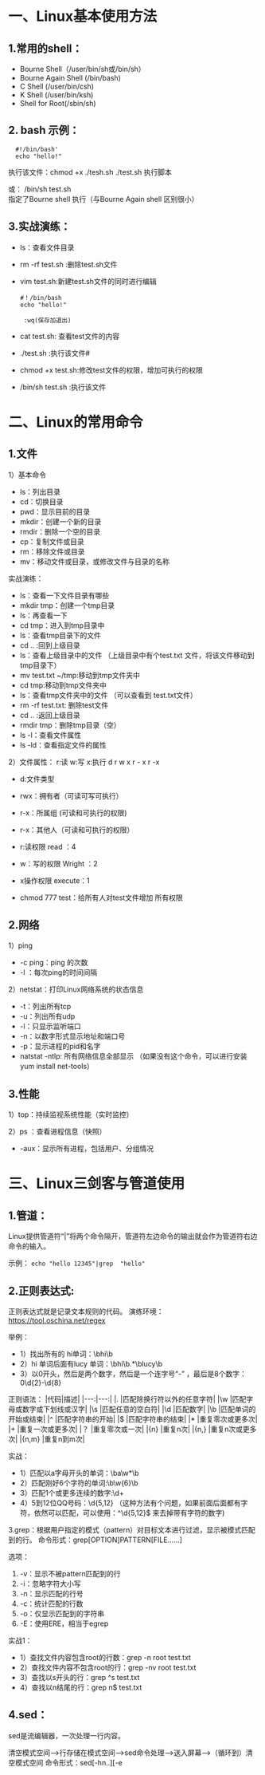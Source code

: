 # 一、Linux基本使用方法
## 1.常用的shell：
- Bourne Shell（/user/bin/sh或/bin/sh）
- Bourne Again Shell (/bin/bash)
- C Shell (/user/bin/csh)
- K Shell (/user/bin/ksh)
- Shell for Root(/sbin/sh)
## 2. bash 示例：
  ```
    #!/bin/bash'
    echo "hello!" 
  ```

执行该文件：chmod +x ./tesh.sh
./test.sh  执行脚本

或：
   /bin/sh test.sh  
   指定了Bourne shell 
   执行（与Bourne Again shell 区别很小）
   
## 3.实战演练：
- ls：查看文件目录
- rm -rf  test.sh :删除test.sh文件
- vim test.sh:新建test.sh文件的同时进行编辑
    ```
   #！/bin/bash
    echo "hello!"
    
     :wq(保存加退出)
   ```
        
- cat test.sh: 查看test文件的内容
- ./test.sh :执行该文件#
- chmod +x test.sh:修改test文件的权限，增加可执行的权限
- /bin/sh test.sh :执行该文件

# 二、Linux的常用命令
## 1.文件
   1）基本命令   
   - ls：列出目录
   - cd：切换目录
   - pwd：显示目前的目录
   - mkdir：创建一个新的目录
   - rmdir：删除一个空的目录
   - cp：复制文件或目录
   - rm：移除文件或目录
   - mv：移动文件或目录，或修改文件与目录的名称

实战演练：
- ls：查看一下文件目录有哪些
- mkdir tmp：创建一个tmp目录
- ls：再查看一下
- cd tmp：进入到tmp目录中
- ls：查看tmp目录下的文件
- cd .. :回到上级目录
- ls：查看上级目录中的文件
（上级目录中有个test.txt 文件，将该文件移动到tmp目录下）
- mv test.txt ~/tmp:移动到tmp文件夹中
- cd tmp:移动到tmp文件夹中
- ls：查看tmp文件夹中的文件
（可以查看到 test.txt文件）
- rm -rf test.txt: 删除test文件
- cd .. :返回上级目录
- rmdir tmp：删除tmp目录（空）
- ls -l：查看文件属性
- ls -ld：查看指定文件的属性

2）文件属性： r:读    w:写     x:执行
d r w x r - x r -x
- d:文件类型
- rwx：拥有者（可读可写可执行）
- r-x：所属组 (可读和可执行的权限)
- r-x：其他人（可读和可执行的权限）

- r:读权限 read ：4
- w：写的权限 Wright ：2
- x操作权限 execute：1

- chmod 777 test：给所有人对test文件增加 所有权限

## 2.网络
1）ping 
- -c ping：ping 的次数
- -l ：每次ping的时间间隔

2）netstat：打印Linux网络系统的状态信息
- -t：列出所有tcp
- -u：列出所有udp
- -l：只显示监听端口
- -n：以数字形式显示地址和端口号
- -p：显示进程的pid和名字
- natstat -ntlp: 所有网络信息全部显示
（如果没有这个命令，可以进行安装 yum install net-tools）

## 3.性能
1）top：持续监视系统性能（实时监控）

2）ps ：查看进程信息（快照）
- -aux：显示所有进程，包括用户、分组情况

# 三、Linux三剑客与管道使用
## 1.管道：
Linux提供管道符“|”将两个命令隔开，管道符左边命令的输出就会作为管道符右边命令的输入。

示例：
`echo "hello 12345"|grep  "hello"    `

## 2.正则表达式:
正则表达式就是记录文本规则的代码。
演练环境：https://tool.oschina.net/regex

举例：
- 1）找出所有的 hi单词：\bhi\b
- 2）hi 单词后面有lucy 单词：\bhi\b.*\blucy\b
- 3）以0开头，然后是两个数字，然后是一个连字号“-” ，最后是8个数字：0\d{2}-\d{8}

正则语法：
|代码|描述|
|---:|---:|
|. |匹配除换行符以外的任意字符|
|\w |匹配字母或数字或下划线或汉字|
|\s |匹配任意的空白符|
|\d |匹配数字|
|\b |匹配单词的开始或结束|
|^  |匹配字符串的开始|
|$  |匹配字符串的结束|
|*  |重复零次或更多次|
|+ |重复一次或更多次|
|？  |重复零次或一次|
|{n} |重复n次|
|{n,}  |重复n次或更多次|
|{n,m}  |重复n到m次|

实战：
- 1）匹配以a字母开头的单词：\ba\w*\b
- 2）匹配刚好6个字符的单词:\b\w{6}\b
- 3）匹配1个或更多连续的数字:\d+
- 4）5到12位QQ号码：\d{5,12}  （这种方法有个问题，如果前面后面都有字符，依然可以匹配，可以使用：^\d{5,12}$   来去掉带有字符的数字)   

3.grep：根据用户指定的模式（pattern）对目标文本进行过滤，显示被模式匹配到的行。
命令形式：grep[OPTION]PATTERN[FILE……]

选项：
1) -v：显示不被pattern匹配到的行
2) -i：忽略字符大小写
3) -n：显示匹配的行号
4) -c：统计匹配的行数
5) -o：仅显示匹配到的字符串
6) -E：使用ERE，相当于egrep

实战1：
- 1）查找文件内容包含root的行数：grep -n root test.txt
- 2）查找文件内容不包含root的行：grep -nv root test.txt
- 3）查找以s开头的行：grep  ^s test.txt
- 4）查找以n结尾的行：grep n$ test.txt

## 4.sed：
sed是流编辑器，一次处理一行内容。

清空模式空间—>行存储在模式空间—>sed命令处理—>送入屏幕—>（循环到）清空模式空间
命令形式：sed[-hn..][-e<script>][-f<script FILE>][FILE]
命令解析：
- 1）[-hn]
      -h: 显示帮助
      -n：仅显示script处理后的结果
- 2）[-e<script>][-f<script FILE>]
     -e<script>：以选项中指定的script来处理输入的文本文件。
     -f<script文件>：以选项中指定的script文件来处理输入的文本文件。 

常用动作：
- 1）a：新增  sed -e '4 a newline'(使用sed执行一个脚本，脚本的内容是：在第四行新增加一个 newline)
- 2）c：取代  sed -e '2,5c No 2-5 number'（使用sed执行一个脚本，脚本的内容是使用“No 2-5 number”来取代2到5行的内容）
- 3）d：删除  sed -e '2,5d'（使用sed执行一个脚本，脚本的内容是删除2到5行）
- 4）i：插入   sed -e '2i newline'(使用sed执行一个脚本，脚本的内容是：在第二行前面插入一个新行，叫： newline)
- 5）p: 打印    sed -n '/root/p'（打印匹配到“root”的内容）
- 6）s：取代   sed -e 's/old/new/g'（使用后面的内容new取代前面的old，/g 是代表全局的意思）

实战1：
1）查看帮助：
      `man  sed
      sed -h`
2）在第四行后天就新的字符串：
      ` sed  '4 a neline testfile' test.txt`
3）在第二行后加上newline
      `sed ‘2a drink tea’ test.txt`
4）在第二行前加上newline
     ` sed '2i drink tea' test.txt`
5）全局替换
      `sed -e ‘s/root/hello/g’ test.txt`
6）直接修改文件内容
     ` sed -i 's/root/hello/g' test.txt`
     
## 5.awk:
定义：把文件逐行的读入，以空格为默认分隔符将每行切片，切开的部分在进行后续处理。

把行作为输入，并赋值给$0—>将行切段，从$1开始—>对行匹配正则/执行动作—>打印内容—>（循环到）把行作为输入，并赋值给$0

命令形式：awk 'pattern+action'[FILE]

命令解析：
- 1）pattern+action
     - -pattern 正则表达式
     - -action 对匹配到的内容执行的命令（默认为输出每行内容）

常用参数：
- 1） FILENEME:awk 浏览的文件名
- 2） BEGIN：处理文本之前要执行的操作
- 3） END：处理文本之后要执行的操作
- 4） FS：设置输入域分隔符，等价于命令行 -F选项
- 5） NF：浏览记录的域的个数（列数）
- 6） NR：已读的记录数（行数）
- 7） OFS:输出域分隔符
- 8） ORS:输出记录分隔符
- 9） RS:控制记录分隔符
- 10） $0:整条记录
- 11）$1:表示当前行的第一个域……以此类推

实战1：

1）搜索/etc/passwd 有root 关键字的所有行，并显示对应的shell
      
    `awk -F：‘/root/{print $7}’ /etc/passwd`

2）打印/etc/passwd/的第二行信息

    `awk -F：'NR==2{print $0}' /etc/passwd`

实战2：
1）使用begin加入标题

`awk 'BEGIN {print "BEGIN","BEGIN"}{print $1 $2}' /etc/passwd `

2）自定义分隔符

`ech "111 222|333 444|555 666"|awk ‘BEGIN{NR=“|”}{print  $0}’`

